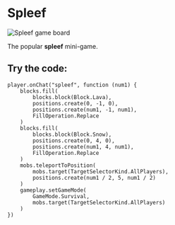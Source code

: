 # Spleef

![Spleef game board](/static/mods/spleef.jpg)

The popular **spleef** mini-game.

## Try the code:

```blocks
player.onChat("spleef", function (num1) {
    blocks.fill(
        blocks.block(Block.Lava),
        positions.create(0, -1, 0),
        positions.create(num1, -1, num1),
        FillOperation.Replace
    )
    blocks.fill(
        blocks.block(Block.Snow),
        positions.create(0, 4, 0),
        positions.create(num1, 4, num1),
        FillOperation.Replace
    )
    mobs.teleportToPosition(
        mobs.target(TargetSelectorKind.AllPlayers),
        positions.create(num1 / 2, 5, num1 / 2)
    )
    gameplay.setGameMode(
        GameMode.Survival,
        mobs.target(TargetSelectorKind.AllPlayers)
    )
})
```